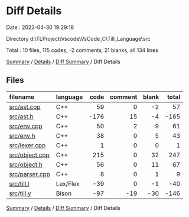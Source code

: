 # Diff Details

Date : 2023-04-30 19:29:18

Directory d:\\TLProject\\Vscode\\VsCode_C\\Till_Language\\src

Total : 10 files,  115 codes, -2 comments, 21 blanks, all 134 lines

[Summary](results.md) / [Details](details.md) / [Diff Summary](diff.md) / Diff Details

## Files
| filename | language | code | comment | blank | total |
| :--- | :--- | ---: | ---: | ---: | ---: |
| [src/ast.cpp](/src/ast.cpp) | C++ | 59 | 0 | -2 | 57 |
| [src/ast.h](/src/ast.h) | C++ | -176 | 15 | -4 | -165 |
| [src/env.cpp](/src/env.cpp) | C++ | 50 | 2 | 9 | 61 |
| [src/env.h](/src/env.h) | C++ | 38 | 0 | 5 | 43 |
| [src/lexer.cpp](/src/lexer.cpp) | C++ | 1 | 0 | 0 | 1 |
| [src/object.cpp](/src/object.cpp) | C++ | 215 | 0 | 32 | 247 |
| [src/object.h](/src/object.h) | C++ | 56 | 0 | 11 | 67 |
| [src/parser.cpp](/src/parser.cpp) | C++ | 8 | 0 | 1 | 9 |
| [src/till.l](/src/till.l) | Lex/Flex | -39 | 0 | -1 | -40 |
| [src/till.y](/src/till.y) | Bison | -97 | -19 | -30 | -146 |

[Summary](results.md) / [Details](details.md) / [Diff Summary](diff.md) / Diff Details